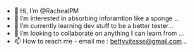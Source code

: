 - 👋 Hi, I’m @RachealPM
- 👀 I’m interested in absorbing inforamtion like a sponge ...
- 🌱 I’m currently learning dev stuff to be a better tester...
- 💞️ I’m looking to collaborate on anything I can learn from ...
- 📫 How to reach me - email me : bettyvitesse@gmail.com...

<!---
RachealPM/RachealPM is a ✨ special ✨ repository because its `README.md` (this file) appears on your GitHub profile.
You can click the Preview link to take a look at your changes.
--->
